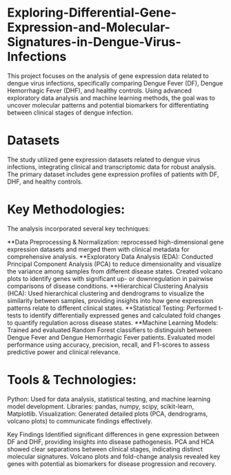 # Exploring-Differential-Gene-Expression-and-Molecular-Signatures-in-Dengue-Virus-Infections
This project focuses on the analysis of gene expression data related to dengue virus infections, specifically comparing Dengue Fever (DF), Dengue Hemorrhagic Fever (DHF), and healthy controls. Using advanced exploratory data analysis and machine learning methods, the goal was to uncover molecular patterns and potential biomarkers for differentiating between clinical stages of dengue infection.

# Datasets
The study utilized gene expression datasets related to dengue virus infections, integrating clinical and transcriptomic data for robust analysis. The primary dataset includes gene expression profiles of patients with DF, DHF, and healthy controls.

# Key Methodologies:
The analysis incorporated several key techniques:

**Data Preprocessing & Normalization:
reprocessed high-dimensional gene expression datasets and merged them with clinical metadata for comprehensive analysis.
**Exploratory Data Analysis (EDA):
Conducted Principal Component Analysis (PCA) to reduce dimensionality and visualize the variance among samples from different disease states.
Created volcano plots to identify genes with significant up- or downregulation in pairwise comparisons of disease conditions.
**Hierarchical Clustering Analysis (HCA):
Used hierarchical clustering and dendrograms to visualize the similarity between samples, providing insights into how gene expression patterns relate to different clinical states.
**Statistical Testing:
Performed t-tests to identify differentially expressed genes and calculated fold changes to quantify regulation across disease states.
**Machine Learning Models:
Trained and evaluated Random Forest classifiers to distinguish between Dengue Fever and Dengue Hemorrhagic Fever patients.
Evaluated model performance using accuracy, precision, recall, and F1-scores to assess predictive power and clinical relevance.

# Tools & Technologies:
Python: Used for data analysis, statistical testing, and machine learning model development.
Libraries: pandas, numpy, scipy, scikit-learn, Matplotlib.
Visualization: Generated detailed plots (PCA, dendrograms, volcano plots) to communicate findings effectively.

Key Findings
Identified significant differences in gene expression between DF and DHF, providing insights into disease pathogenesis.
PCA and HCA showed clear separations between clinical stages, indicating distinct molecular signatures.
Volcano plots and fold-change analysis revealed key genes with potential as biomarkers for disease progression and recovery.
